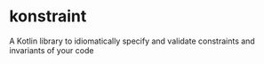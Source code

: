 # konstraint
A Kotlin library to idiomatically specify and validate constraints and invariants of your code
